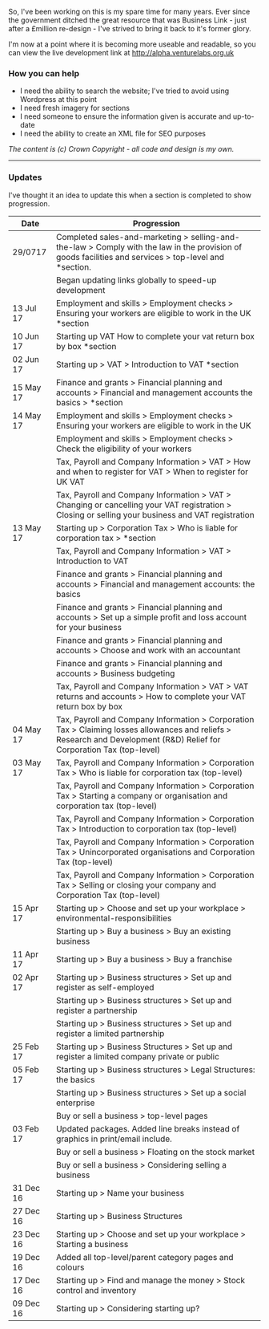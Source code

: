 So, I've been working on this is my spare time for many years. Ever since the government ditched the great resource that was Business Link - just after a £million re-design - I've strived to bring it back to it's former glory.

I'm now at a point where it is becoming more useable and readable, so you can view the live development link at http://alpha.venturelabs.org.uk

### How you can help

- I need the ability to search the website; I've tried to avoid using Wordpress at this point
- I need fresh imagery for sections
- I need someone to ensure the information given is accurate and up-to-date
- I need the ability to create an XML file for SEO purposes


_The content is (c) Crown Copyright - all code and design is my own._

---

### Updates

I've thought it an idea to update this when a section is completed to show progression.

| Date      | Progression                                                                                                                                           |
|-----------|-------------------------------------------------------------------------------------------------------------------------------------------------------|
| 29/0717 | Completed sales-and-marketing > selling-and-the-law > Comply with the law in the provision of goods facilities and services > top-level and *section. |
|           | Began updating links globally to speed-up development                                                                                                 |
| 13 Jul 17 | Employment and skills > Employment checks > Ensuring your workers are eligible to work in the UK *section                                             |
| 10 Jun 17 | Starting up VAT How to complete your vat return box by box *section                                                                                   |
| 02 Jun 17 | Starting up > VAT > Introduction to VAT *section                                                                                                      |
| 15 May 17 | Finance and grants > Financial planning and accounts > Financial and management accounts the basics > *section                                        |
| 14 May 17 | Employment and skills > Employment checks > Ensuring your workers are eligible to work in the UK                                                      |
|           | Employment and skills > Employment checks > Check the eligibility of your workers                                                                     |
|           | Tax, Payroll and Company Information > VAT > How and when to register for VAT > When to register for UK VAT                                           |
|           | Tax, Payroll and Company Information > VAT > Changing or cancelling your VAT registration > Closing or selling your business and VAT registration     |
| 13 May 17 | Starting up > Corporation Tax > Who is liable for corporation tax > *section                                                                          |
| 			| Tax, Payroll and Company Information > VAT > Introduction to VAT                                                                                      |
| 			| Finance and grants > Financial planning and accounts > Financial and management accounts: the basics                                                  |
| 			| Finance and grants > Financial planning and accounts > Set up a simple profit and loss account for your business                                      |
| 			| Finance and grants > Financial planning and accounts > Choose and work with an accountant                                                             |
| 			| Finance and grants > Financial planning and accounts > Business budgeting                                                                             |
| 			| Tax, Payroll and Company Information > VAT > VAT returns and accounts > How to complete your VAT return box by box                                    |
| 04 May 17 | Tax, Payroll and Company Information > Corporation Tax > Claiming losses allowances and reliefs > Research and Development (R&D) Relief for Corporation Tax (top-level) |
| 03 May 17 | Tax, Payroll and Company Information > Corporation Tax > Who is liable for corporation tax (top-level) |
| 			| Tax, Payroll and Company Information > Corporation Tax > Starting a company or organisation and corporation tax (top-level) |
| 			| Tax, Payroll and Company Information > Corporation Tax > Introduction to corporation tax (top-level) |
| 			| Tax, Payroll and Company Information > Corporation Tax > Unincorporated organisations and Corporation Tax (top-level) |
| 			| Tax, Payroll and Company Information > Corporation Tax > Selling or closing your company and Corporation Tax (top-level) |
| 15 Apr 17 | Starting up > Choose and set up your workplace > environmental-responsibilities |
| 			| Starting up > Buy a business > Buy an existing business |
| 11 Apr 17 | Starting up > Buy a business > Buy a franchise |
| 02 Apr 17 | Starting up > Business structures > Set up and register as self-employed |
| 			| Starting up > Business structures > Set up and register a partnership |
| 			| Starting up > Business structures > Set up and register a limited partnership |
| 25 Feb 17 | Starting up > Business Structures > Set up and register a limited company private or public |
| 05 Feb 17 | Starting up > Business structures > Legal Structures: the basics |
| 			| Starting up > Business structures > Set up a social enterprise |
| 			| Buy or sell a business > top-level pages |
| 03 Feb 17 | Updated packages. Added line breaks instead of graphics in print/email include. |
| 			| Buy or sell a business > Floating on the stock market |
| 			| Buy or sell a business > Considering selling a business |
| 31 Dec 16 | Starting up > Name your business |
| 27 Dec 16 | Starting up > Business Structures |
| 23 Dec 16 | Starting up > Choose and set up your workplace > Starting a business |
| 19 Dec 16 | Added all top-level/parent category pages and colours |
| 17 Dec 16 | Starting up > Find and manage the money > Stock control and inventory |
| 09 Dec 16 | Starting up > Considering starting up? |
